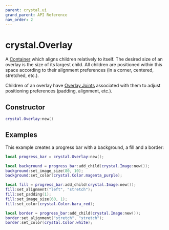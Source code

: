```yaml
---
parent: crystal.ui
grand_parent: API Reference
nav_order: 2
---
```


# crystal.Overlay

A [Container](container) which aligns children relatively to itself. The desired size of an overlay is the size of its largest child. All children are positioned within this space according to their alignment preferences (in a corner, centered, stretched, etc.).

Children of an overlay have [Overlay Joints](overlay_list_joint) associated with them to adjust positioning preferences (padding, alignment, etc.).

## Constructor

```lua
crystal.Overlay:new()
```

## Examples

This example creates a progress bar with a background, a fill and a border:

```lua
local progress_bar = crystal.Overlay:new();

local background = progress_bar:add_child(crystal.Image:new());
background:set_image_size(80, 10);
background:set_color(crystal.Color.magenta_purple);

local fill = progress_bar:add_child(crystal.Image:new());
fill:set_alignment("left", "stretch");
fill:set_padding(1);
fill:set_image_size(60, 1);
fill:set_color(crystal.Color.bara_red);

local border = progress_bar:add_child(crystal.Image:new());
border:set_alignment("stretch", "stretch");
border:set_color(crystal.Color.white);
```
